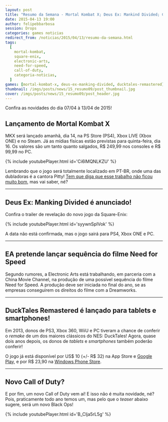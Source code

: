 ```yaml
---
layout: post
title: "Resumo da Semana - Mortal Kombat X; Deus Ex: Mankind Divided; Continuação do filme de Need for Speed e mais.. "
date: 2015-04-13 19:00
author: felipebbarbosa
session: Drops
categories: games noticias
redirect_from: /noticias/2015/04/13/resumo-da-semana.html
tags:
  [
    mortal-kombat,
    square-enix,
    electronic-arts,
    need-for-speed,
    call-of-duty,
    categoria-noticias,
  ]
games: [mortal-kombat-x, deus-ex-manking-divided, ducktales-remastered]
thumbnail: /imgs/posts/news/15_resumo09/post_thumbnail.jpg
cover: /imgs/posts/news/15_resumo09/post_header.jpg
---
```


Confira as novidades do dia 07/04 à 13/04 de 2015!

<!--more-->

## Lançamento de Mortal Kombat X

MKX será lançado amanhã, dia 14, na PS Store (PS4), Xbox LIVE (Xbox ONE) e no Steam. Já as mídias físicas estão previstas para quinta-feira, dia 16. Os valores são um tanto quanto salgados, R$ 249,99 nos consoles e R$ 99,99 no PC.

{% include youtubePlayer.html id='Ci6lMQNLKZU' %}

Lembrando que o jogo será totalmente localizado em PT-BR, onde uma das dubladoras é a cantora Pitty! [Tem que diga que esse trabalho não ficou muito bom](http://overloadr.com.br/noticias/2015/04/cenas-dubladas-de-mortal-kombat-x-vazam-e-mostram-problemas-na-localizacao-jogo/), mas vai saber, né?

---

## Deus Ex: Manking Divided é anunciado!

Confira o trailer de revelação do novo jogo da Square-Enix:

{% include youtubePlayer.html id='syywnSpIVok' %}

A data não está confirmada, mas o jogo sairá para PS4, Xbox ONE e PC.

---

## EA pretende lançar sequência do filme Need for Speed

Segundo rumores, a Electronic Arts está trabalhando, em parceria com a China Movie Channel, na produção de uma possível sequência do filme Need for Speed. A produção deve ser iniciada no final do ano, se as empresas conseguirem os direitos do filme com a Dreamworks.

---

## DuckTales Remastered é lançado para tablets e smartphones!

Em 2013, donos de PS3, Xbox 360, WiiU e PC tiveram a chance de conferir o _remake_ de um dos maiores clássicos do NES: DuckTales! Agora, quase dois anos depois, os donos de _tablets_ e _smartphones_ também poderão conferir!

O jogo já está disponível por US$ 10 (+/- R$ 32) na App Store e [Google Play](https://play.google.com/store/apps/details?id=com.disney.ducktalesremastered_goo&hl=pt-BR), e por R\$ 23,90 na [Windows Phone Store](http://www.windowsphone.com/pt-br/store/app/ducktales-remastered/5ac7627c-08d0-42b8-8100-17b3a2c0c5b2).

---

## Novo Call of Duty?

E por fim, um novo Call of Duty vem aí! E isso não é muita novidade, né? Pois, praticamente todo ano temos um, mas pelo que o _teaser_ abaixo sugere, será um novo Black Ops!

{% include youtubePlayer.html id='B_CIja5rL5g' %}
